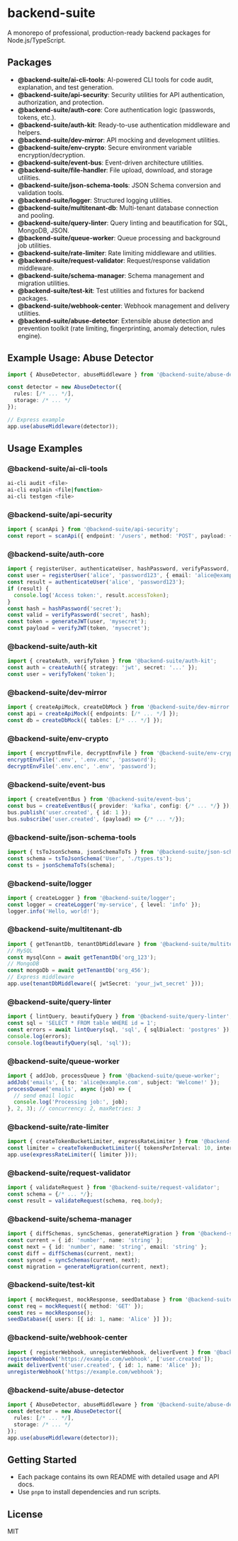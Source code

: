 # backend-suite

A monorepo of professional, production-ready backend packages for Node.js/TypeScript.

## Packages

- **@backend-suite/ai-cli-tools**: AI-powered CLI tools for code audit, explanation, and test generation.
- **@backend-suite/api-security**: Security utilities for API authentication, authorization, and protection.
- **@backend-suite/auth-core**: Core authentication logic (passwords, tokens, etc.).
- **@backend-suite/auth-kit**: Ready-to-use authentication middleware and helpers.
- **@backend-suite/dev-mirror**: API mocking and development utilities.
- **@backend-suite/env-crypto**: Secure environment variable encryption/decryption.
- **@backend-suite/event-bus**: Event-driven architecture utilities.
- **@backend-suite/file-handler**: File upload, download, and storage utilities.
- **@backend-suite/json-schema-tools**: JSON Schema conversion and validation tools.
- **@backend-suite/logger**: Structured logging utilities.
- **@backend-suite/multitenant-db**: Multi-tenant database connection and pooling.
- **@backend-suite/query-linter**: Query linting and beautification for SQL, MongoDB, JSON.
- **@backend-suite/queue-worker**: Queue processing and background job utilities.
- **@backend-suite/rate-limiter**: Rate limiting middleware and utilities.
- **@backend-suite/request-validator**: Request/response validation middleware.
- **@backend-suite/schema-manager**: Schema management and migration utilities.
- **@backend-suite/test-kit**: Test utilities and fixtures for backend packages.
- **@backend-suite/webhook-center**: Webhook management and delivery utilities.
- **@backend-suite/abuse-detector**: Extensible abuse detection and prevention toolkit (rate limiting, fingerprinting, anomaly detection, rules engine).

## Example Usage: Abuse Detector
```ts
import { AbuseDetector, abuseMiddleware } from '@backend-suite/abuse-detector';

const detector = new AbuseDetector({
  rules: [/* ... */],
  storage: /* ... */
});

// Express example
app.use(abuseMiddleware(detector));
```

## Usage Examples

### @backend-suite/ai-cli-tools
```sh
ai-cli audit <file>
ai-cli explain <file|function>
ai-cli testgen <file>
```

### @backend-suite/api-security
```ts
import { scanApi } from '@backend-suite/api-security';
const report = scanApi({ endpoint: '/users', method: 'POST', payload: {} });
```

### @backend-suite/auth-core
```ts
import { registerUser, authenticateUser, hashPassword, verifyPassword, generateJWT, verifyJWT } from '@backend-suite/auth-core';
const user = registerUser('alice', 'password123', { email: 'alice@example.com' });
const result = authenticateUser('alice', 'password123');
if (result) {
  console.log('Access token:', result.accessToken);
}
const hash = hashPassword('secret');
const valid = verifyPassword('secret', hash);
const token = generateJWT(user, 'mysecret');
const payload = verifyJWT(token, 'mysecret');
```

### @backend-suite/auth-kit
```ts
import { createAuth, verifyToken } from '@backend-suite/auth-kit';
const auth = createAuth({ strategy: 'jwt', secret: '...' });
const user = verifyToken('token');
```

### @backend-suite/dev-mirror
```ts
import { createApiMock, createDbMock } from '@backend-suite/dev-mirror';
const api = createApiMock({ endpoints: [/* ... */] });
const db = createDbMock({ tables: [/* ... */] });
```

### @backend-suite/env-crypto
```ts
import { encryptEnvFile, decryptEnvFile } from '@backend-suite/env-crypto';
encryptEnvFile('.env', '.env.enc', 'password');
decryptEnvFile('.env.enc', '.env', 'password');
```

### @backend-suite/event-bus
```ts
import { createEventBus } from '@backend-suite/event-bus';
const bus = createEventBus({ provider: 'kafka', config: {/* ... */} });
bus.publish('user.created', { id: 1 });
bus.subscribe('user.created', (payload) => {/* ... */});
```

### @backend-suite/json-schema-tools
```ts
import { tsToJsonSchema, jsonSchemaToTs } from '@backend-suite/json-schema-tools';
const schema = tsToJsonSchema('User', './types.ts');
const ts = jsonSchemaToTs(schema);
```

### @backend-suite/logger
```ts
import { createLogger } from '@backend-suite/logger';
const logger = createLogger('my-service', { level: 'info' });
logger.info('Hello, world!');
```

### @backend-suite/multitenant-db
```ts
import { getTenantDb, tenantDbMiddleware } from '@backend-suite/multitenant-db';
// MySQL
const mysqlConn = await getTenantDb('org_123');
// MongoDB
const mongoDb = await getTenantDb('org_456');
// Express middleware
app.use(tenantDbMiddleware({ jwtSecret: 'your_jwt_secret' }));
```

### @backend-suite/query-linter
```ts
import { lintQuery, beautifyQuery } from '@backend-suite/query-linter';
const sql = 'SELECT * FROM table WHERE id = 1';
const errors = await lintQuery(sql, 'sql', { sqlDialect: 'postgres' });
console.log(errors);
console.log(beautifyQuery(sql, 'sql'));
```

### @backend-suite/queue-worker
```ts
import { addJob, processQueue } from '@backend-suite/queue-worker';
addJob('emails', { to: 'alice@example.com', subject: 'Welcome!' });
processQueue('emails', async (job) => {
  // send email logic
  console.log('Processing job:', job);
}, 2, 3); // concurrency: 2, maxRetries: 3
```

### @backend-suite/rate-limiter
```ts
import { createTokenBucketLimiter, expressRateLimiter } from '@backend-suite/rate-limiter';
const limiter = createTokenBucketLimiter({ tokensPerInterval: 10, interval: 'minute' });
app.use(expressRateLimiter({ limiter }));
```

### @backend-suite/request-validator
```ts
import { validateRequest } from '@backend-suite/request-validator';
const schema = {/* ... */};
const result = validateRequest(schema, req.body);
```

### @backend-suite/schema-manager
```ts
import { diffSchemas, syncSchemas, generateMigration } from '@backend-suite/schema-manager';
const current = { id: 'number', name: 'string' };
const next = { id: 'number', name: 'string', email: 'string' };
const diff = diffSchemas(current, next);
const synced = syncSchemas(current, next);
const migration = generateMigration(current, next);
```

### @backend-suite/test-kit
```ts
import { mockRequest, mockResponse, seedDatabase } from '@backend-suite/test-kit';
const req = mockRequest({ method: 'GET' });
const res = mockResponse();
seedDatabase({ users: [{ id: 1, name: 'Alice' }] });
```

### @backend-suite/webhook-center
```ts
import { registerWebhook, unregisterWebhook, deliverEvent } from '@backend-suite/webhook-center';
registerWebhook('https://example.com/webhook', ['user.created']);
await deliverEvent('user.created', { id: 1, name: 'Alice' });
unregisterWebhook('https://example.com/webhook');
```

### @backend-suite/abuse-detector
```ts
import { AbuseDetector, abuseMiddleware } from '@backend-suite/abuse-detector';
const detector = new AbuseDetector({
  rules: [/* ... */],
  storage: /* ... */
});
app.use(abuseMiddleware(detector));
```

## Getting Started
- Each package contains its own README with detailed usage and API docs.
- Use `pnpm` to install dependencies and run scripts.

## License
MIT